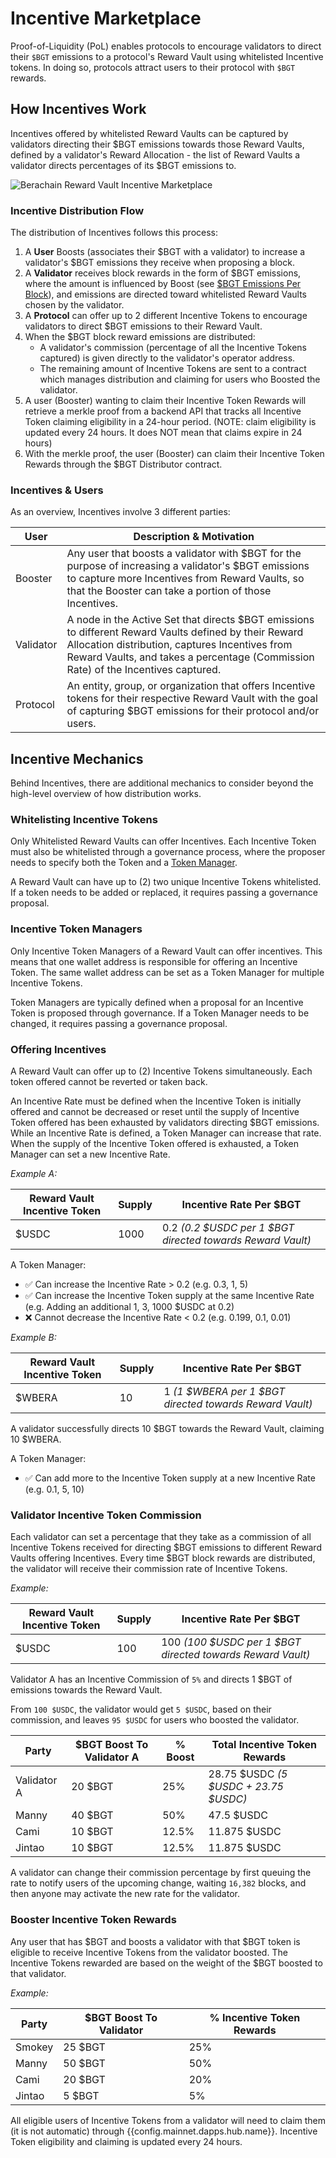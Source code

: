 <script setup>
  import config from '@berachain/config/constants.json';
</script>

# Incentive Marketplace

Proof-of-Liquidity (PoL) enables protocols to encourage validators to direct their `$BGT` emissions to a protocol's Reward Vault using whitelisted Incentive tokens. In doing so, protocols attract users to their protocol with `$BGT` rewards.

## How Incentives Work

Incentives offered by whitelisted Reward Vaults can be captured by validators directing their $BGT emissions towards those Reward Vaults, defined by a validator's Reward Allocation - the list of Reward Vaults a validator directs percentages of its $BGT emissions to.

![Berachain Reward Vault Incentive Marketplace](/assets/berachain-incentive-marketplace.png)

### Incentive Distribution Flow

The distribution of Incentives follows this process:

1. A **User** Boosts (associates their $BGT with a validator) to increase a validator's $BGT emissions they receive when proposing a block.
2. A **Validator** receives block rewards in the form of $BGT emissions, where the amount is influenced by Boost (see [\$BGT Emissions Per Block](/learn/pol/bgtmath#bgt-emissions-per-block)), and emissions are directed toward whitelisted Reward Vaults chosen by the validator.
3. A **Protocol** can offer up to 2 different Incentive Tokens to encourage validators to direct $BGT emissions to their Reward Vault.
4. When the $BGT block reward emissions are distributed:
   - A validator's commission (percentage of all the Incentive Tokens captured) is given directly to the validator's operator address.
   - The remaining amount of Incentive Tokens are sent to a contract which manages distribution and claiming for users who Boosted the validator.
5. A user (Booster) wanting to claim their Incentive Token Rewards will retrieve a merkle proof from a backend API that tracks all Incentive Token claiming eligibility in a 24-hour period. (NOTE: claim eligibility is updated every 24 hours. It does NOT mean that claims expire in 24 hours)
6. With the merkle proof, the user (Booster) can claim their Incentive Token Rewards through the $BGT Distributor contract.

### Incentives & Users

As an overview, Incentives involve 3 different parties:

| User      | Description & Motivation                                                                                                                                                                                                                     |
| --------- | -------------------------------------------------------------------------------------------------------------------------------------------------------------------------------------------------------------------------------------------- |
| Booster   | Any user that boosts a validator with $BGT for the purpose of increasing a validator's $BGT emissions to capture more Incentives from Reward Vaults, so that the Booster can take a portion of those Incentives.                            |
| Validator | A node in the Active Set that directs $BGT emissions to different Reward Vaults defined by their Reward Allocation distribution, captures Incentives from Reward Vaults, and takes a percentage (Commission Rate) of the Incentives captured. |
| Protocol  | An entity, group, or organization that offers Incentive tokens for their respective Reward Vault with the goal of capturing $BGT emissions for their protocol and/or users.                                                                  |


## Incentive Mechanics

Behind Incentives, there are additional mechanics to consider beyond the high-level overview of how distribution works.

### Whitelisting Incentive Tokens

Only Whitelisted Reward Vaults can offer Incentives. Each Incentive Token must also be whitelisted through a governance process, where the proposer needs to specify both the Token and a [Token Manager](#incentive-token-managers).

A Reward Vault can have up to (2) two unique Incentive Tokens whitelisted. If a token needs to be added or replaced, it requires passing a governance proposal.

### Incentive Token Managers

Only Incentive Token Managers of a Reward Vault can offer incentives. This means that one wallet address is responsible for offering an Incentive Token. The same wallet address can be set as a Token Manager for multiple Incentive Tokens.

Token Managers are typically defined when a proposal for an Incentive Token is proposed through governance.
If a Token Manager needs to be changed, it requires passing a governance proposal.

### Offering Incentives

A Reward Vault can offer up to (2) Incentive Tokens simultaneously. Each token offered cannot be reverted or taken back. 

An Incentive Rate must be defined when the Incentive Token is initially offered and cannot be decreased or reset until the supply of Incentive Token offered has been exhausted by validators directing $BGT emissions. While an Incentive Rate is defined, a Token Manager can increase that rate. When the supply of the Incentive Token offered is exhausted, a Token Manager can set a new Incentive Rate.

_Example A:_

| Reward Vault Incentive Token | Supply | Incentive Rate Per $BGT                                    |
| ---------------------------- | ------ | ---------------------------------------------------------- |
| $USDC                        | 1000   | 0.2 _(0.2 $USDC per 1 $BGT directed towards Reward Vault)_ |

A Token Manager:

- ✅ Can increase the Incentive Rate > 0.2 (e.g. 0.3, 1, 5)
- ✅ Can increase the Incentive Token supply at the same Incentive Rate (e.g. Adding an additional 1, 3, 1000 $USDC at 0.2)
- ❌ Cannot decrease the Incentive Rate < 0.2 (e.g. 0.199, 0.1, 0.01)

_Example B:_

| Reward Vault Incentive Token | Supply | Incentive Rate Per $BGT                                 |
| ---------------------------- | ------ | ------------------------------------------------------- |
| $WBERA                       | 10     | 1 _(1 $WBERA per 1 $BGT directed towards Reward Vault)_ |

A validator successfully directs 10 $BGT towards the Reward Vault, claiming 10 $WBERA.

A Token Manager:

- ✅ Can add more to the Incentive Token supply at a new Incentive Rate (e.g. 0.1, 5, 10)

### Validator Incentive Token Commission

Each validator can set a percentage that they take as a commission of all Incentive Tokens received for directing $BGT emissions to different Reward Vaults offering Incentives. Every time $BGT block rewards are distributed, the validator will receive their commission rate of Incentive Tokens.

_Example:_

| Reward Vault Incentive Token | Supply | Incentive Rate Per $BGT                                    |
| ---------------------------- | ------ | ---------------------------------------------------------- |
| $USDC                        | 100    | 100 _(100 $USDC per 1 $BGT directed towards Reward Vault)_ |

Validator A has an Incentive Commission of `5%` and directs 1 $BGT of emissions towards the Reward Vault.

From `100 $USDC`, the validator would get `5 $USDC`, based on their commission, and leaves `95 $USDC` for users who boosted the validator.

| Party       | $BGT Boost To Validator A | % Boost | Total Incentive Token Rewards         |
| ----------- | ------------------------- | ------- | ------------------------------------- |
| Validator A | 20 $BGT                   | 25%     | 28.75 $USDC _(5 $USDC + 23.75 $USDC)_ |
| Manny       | 40 $BGT                   | 50%     | 47.5 $USDC                            |
| Cami        | 10 $BGT                   | 12.5%   | 11.875 $USDC                          |
| Jintao      | 10 $BGT                   | 12.5%   | 11.875 $USDC                          |

A validator can change their commission percentage by first queuing the rate to notify users of the upcoming change, waiting `16,382` blocks, and then anyone may activate the new rate for the validator.

### Booster Incentive Token Rewards

Any user that has $BGT and boosts a validator with that $BGT token is eligible to receive Incentive Tokens from the validator boosted.
The Incentive Tokens rewarded are based on the weight of the $BGT boosted to that validator.

_Example:_

| Party  | $BGT Boost To Validator | % Incentive Token Rewards |
| ------ | ----------------------- | ------------------------- |
| Smokey | 25 $BGT                 | 25%                       |
| Manny  | 50 $BGT                 | 50%                       |
| Cami   | 20 $BGT                 | 20%                       |
| Jintao | 5 $BGT                  | 5%                        |

All eligible users of Incentive Tokens from a validator will need to claim them (it is not automatic) through <a :href="config.mainnet.dapps.hub.url">{{config.mainnet.dapps.hub.name}}</a>. Incentive Token eligibility and claiming is updated every 24 hours.